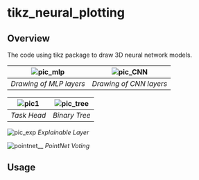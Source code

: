 # tikz_neural_plotting
## Overview
The code using tikz package to draw 3D neural network models.

| ![pic_mlp](https://github.com/user-attachments/assets/20674d9b-d261-4891-a98d-3b4f1123c79b) | ![pic_CNN](https://github.com/user-attachments/assets/57a8ac9d-83e8-4ac5-a58c-f3b229c60c53) |
|:--:|:--:|
| *Drawing of MLP layers* | *Drawing of CNN layers* |

| ![pic1](https://github.com/user-attachments/assets/3535626d-847b-461b-9b77-b996a2e760b1) | ![pic_tree](https://github.com/user-attachments/assets/7a7e816d-1658-4936-af12-bb48aed708e0) | 
|:--:|:--:|
| *Task Head* | *Binary Tree* |

![pic_exp](https://github.com/user-attachments/assets/71e4a3ca-6dbe-476b-bde8-ae9bac4a7f47)
*Explainable Layer*

![pointnet__](https://github.com/user-attachments/assets/374e4fee-8a72-4e19-b0cd-b7c3ed6e2efe)
*PointNet Voting*

## Usage
